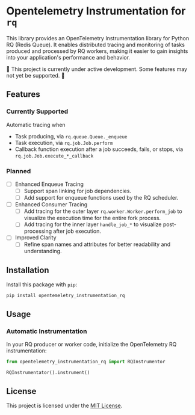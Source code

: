 # Opentelemetry Instrumentation for `rq`
This library provides an OpenTelemetry Instrumentation library for Python RQ (Redis Queue). It enables distributed tracing and monitoring of tasks produced and processed by RQ workers, making it easier to gain insights into your application's performance and behavior.

🚧 This project is currently under active development. Some features may not yet be supported. 🚧

## Features
### Currently Supported
Automatic tracing when
* Task producing, via `rq.queue.Queue._enqueue`
* Task execution, via `rq.job.Job.perform`
* Callback function execution after a job succeeds, fails, or stops, via `rq.job.Job.execute_*_callback`

### Planned
- [ ] Enhanced Enqueue Tracing
    - [ ] Support span linking for job dependencies.
    - [ ] Add support for enqueue functions used by the RQ scheduler.
- [ ] Enhanced Consumer Tracing
    - [ ] Add tracing for the outer layer `rq.worker.Worker.perform_job` to visualize the execution time for the entire fork process.
    - [ ] Add tracing for the inner layer `handle_job_*`  to visualize post-processing after job execution.
- [ ] Improved Clarity
    - [ ] Refine span names and attributes for better readability and understanding.

## Installation
Install this package with `pip`:
```
pip install opentemeletry_instrumentation_rq
```

## Usage
### Automatic Instrumentation
In your RQ producer or worker code, initialize the OpenTelemetry RQ instrumentation:
```python
from opentelemetry_instrumentation_rq import RQInstrumentor

RQInstrumentator().instrument()
```

## License
This project is licensed under the [MIT License](./LICENSE).
